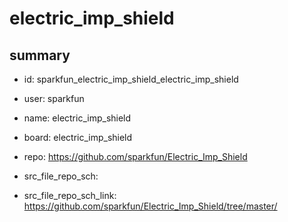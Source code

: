 # electric_imp_shield
 
## summary 
* id: sparkfun_electric_imp_shield_electric_imp_shield
* user: sparkfun
* name: electric_imp_shield
* board: electric_imp_shield
* repo: https://github.com/sparkfun/Electric_Imp_Shield



* src_file_repo_sch: 
* src_file_repo_sch_link: https://github.com/sparkfun/Electric_Imp_Shield/tree/master/






